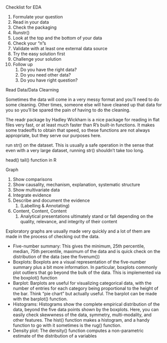 


Checklist for EDA

1. Formulate your question
2. Read in your data
3. Check the packaging
4. Runstr()
5. Look at the top and the bottom of your data
6. Check your “n”s
7. Validate with at least one external data source
8. Try the easy solution first
9. Challenge your solution
10. Follow up
    1.  Do you have the right data?
    2.  Do you need other data?
    3.  Do you have right question?

Read Data/Data Clearning

Sometimes the data will come in a very messy format and you’ll need to do some cleaning. Other times, someone else will have cleaned up that data for you so you’ll be spared the pain of having to do the cleaning.


The readr package by Hadley Wickham is a nice package for reading in flat files very fast, or at least much faster than R’s built-in functions. It makes some tradeoffs to obtain that speed, so these functions are not always appropriate, but they serve our purposes here.

run str() on the dataset. This is usually a safe operation in
the sense that even with a very large dataset, running str() shouldn’t take too long.

head() tail() function in R


Graph

1. Show comparisons
2. Show causality, mechanism, explanation, systematic structure
3. Show multivariate data
4. Integrate evidence
5. Describe and document the evidence
   1. (Labelling & Annotating)
6. Content, Content, Content
   1. Analytical presentations ultimately stand or fall depending on the quality, relevance, and integrity of their content


Exploratory graphs are usually made very quickly and a lot of them are made in the process of checking out the data.

- Five-number summary: This gives the minimum, 25th percentile, median, 75th percentile, maximum of the data and is quick check on the distribution of the data (see the fivenum())
- Boxplots: Boxplots are a visual representation of the five-number summary plus a bit more information. In particular, boxplots commonly plot outliers that go beyond the bulk of the data. This is implemented via the boxplot() function
- Barplot: Barplots are useful for visualizing categorical data, with the number of entries for each category being proportional to the height of the bar. Think “pie chart” but actually useful. The barplot can be made with the barplot() function.
- Histograms: Histograms show the complete empirical distribution of the data, beyond the five data points shown by the boxplots. Here, you can easily check skewwness of the data, symmetry, multi-modality, and other features. The hist() function makes a histogram, and a handy function to go with it sometimes is the rug() function.
- Density plot: The density() function computes a non-parametric estimate of the distribution of a variables